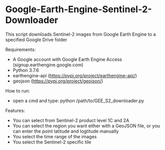 # Google-Earth-Engine-Sentinel-2-Downloader
This script downloads Sentinel-2 images from Google Earth Engine to a specified Google Drive folder

Requirements:
- A Google account with Google Earth Engine Access (signup.earthengine.google.com)
- Python 3.7.6 
- earthengine-api (https://pypi.org/project/earthengine-api/)
- geojson (https://pypi.org/project/geojson/)

How to run:
- open a cmd and type: python /path/to/GEE_S2_downloader.py

Features:
- You can select from Sentinel-2 product level 1C and 2A
- You can select the region you want either with a GeoJSON file, or you can enter the point latitude and logtitude manually 
- You select the time range of the images
- You select the Sentinel-2 specific tile


    
